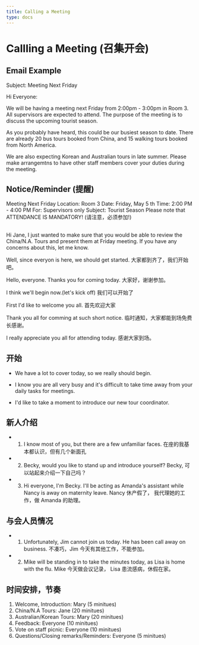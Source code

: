 ```yaml
---
title: Calling a Meeting
type: docs
---
```


# Callling a Meeting (召集开会)

## Email Example

Subject: Meeting Next Friday

Hi Everyone:

We will be having a meeting next Friday from 2:00pm - 3:00pm in Room 3.
All supervisors are expected to attend. The purpose of the meeting is to discuss the upcoming tourist season.

As you probably have heard, this could be our busiest season to date.
There are already 20 bus tours booked from China, and 15 walking tours booked from North America.

We are also expecting Korean and Australian tours in late summer.
Please make arrangemtns to have other staff members cover your duties during the meeting.


## Notice/Reminder (提醒)

Meeting Next Friday
Location: Room 3
Date: Friday, May 5 th
Time: 2:00 PM - 4:00 PM
For: Supervisors only
Subject: Tourist Season
Please note that ATTENDANCE IS MANDATORY! (请注意，必须参加!)

## 

Hi Jane,
I just wanted to make sure that you would be able to review the China/N.A. Tours and present them at Friday meeting.
If you have any concerns about this, let me know.


Well, since everyon is here, we should get started.
大家都到齐了，我们开始吧。

Hello, everyone. Thanks you for coming today.
大家好，谢谢参加。

I think we'll begin now.(let's kick off)
我们可以开始了

First I'd  like to welcome you all.
首先欢迎大家


Thank you all for comming at such short notice.
临时通知，大家都能到场免费长感谢。

I really appreciate you all for attending today.
感谢大家到场。


##  开始

- We have a lot to cover today, so we really should begin.

- I know you are all very busy and it's difficult to take time away from your daily tasks for meetings.

- I'd like to take a moment to introduce our new tour coordinator.

## 新人介绍

- 1. I know most of you, but there are a few unfamiliar faces.
在座的我基本都认识，但有几个新面孔

- 2. Becky, would you like to stand up and introduce yourself?
Becky, 可以站起来介绍一下自己吗？

- 3. Hi everyone, I'm Becky. I'll be acting as Amanda's assistant while Nancy is away on maternity leave.
Nancy 休产假了， 我代理她的工作，做 Amanda 的助理。


## 与会人员情况

- 1. Unfortunately, Jim cannot join us today.  He has been call away on business.
不凑巧，Jim 今天有其他工作，不能参加。

- 2. Mike will be standing in to take the minutes today, as Lisa is home with the flu.
Mike 今天做会议记录， Lisa 患流感病，休假在家。


## 时间安排，节奏

1. Welcome, Introduction: Mary (5 minitues)
2. China/N.A Tours: Jane (20 minitues)
3. Australian/Korean Tours: Mary (20 minitues)
4. Feedback: Everyone (10 minitues)
5. Vote on staff picnic:  Everyone (10 minitues)
6. Questions/Closing remarks/Reminders: Everyone (5 minitues)
